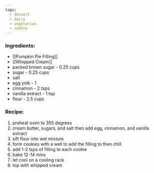```yaml
---
tags:
  - dessert
  - dairy
  - vegetarian
  - cookie
---
```

### Ingredients:
- [[Pumpkin Pie Filling]]
- [[Whipped Cream]]
- packed brown sugar - 0.25 cups
- sugar - 0.25 cups
- salt
- egg yolk - 1
- cinnamon - 2 tsps
- vanilla extract - 1 tsp
- flour - 2.5 cups

### Recipe:
1. preheat oven to 355 degrees
2. cream butter, sugars, and salt then add egg, cinnamon, and vanilla extract
3. sift flour into wet mixture
4. form cookies with a well to add the filling to then chill
5. add 1-2 tsps of filling to each cookie
6. bake 12-14 mins
7. let cool on a cooling rack
8. top with whipped cream